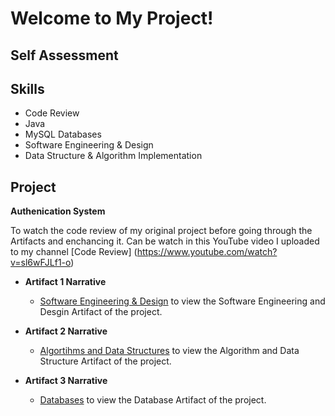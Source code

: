 # **Welcome to My Project!**

## Self Assessment

## Skills
- Code Review
- Java
- MySQL Databases
- Software Engineering & Design
- Data Structure & Algorithm Implementation

## Project
**Authenication System**

To watch the code review of my original project before going through the Artifacts and enchancing it. Can be watch in this YouTube video I uploaded to my channel [Code Review] (https://www.youtube.com/watch?v=sl6wFJLf1-o)
  
- **Artifact 1 Narrative**
  - [Software Engineering & Design](https://marcgonzo.github.io/Artifact%201%20narrative) to view the Software Engineering and Desgin Artifact of the project. 
  
- **Artifact 2 Narrative**
  - [Algortihms and Data Structures](https://marcgonzo.github.io/Artifact%202%20narrative) to view the Algorithm and Data Structure Artifact of the project.
  
- **Artifact 3 Narrative**
  - [Databases](https://marcgonzo.github.io/Artifact%203%20narrative) to view the Database Artifact of the project.

